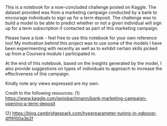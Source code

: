This is a notebook for a now-concluded challenge posted on Kaggle. The dataset provided was from a marketing campaign conducted by a bank to encourage individuals to sign up for a term deposit. The challenge was to build a model to be able to predict whether or not a given individual will sign up for a term subscription if contacted as part of this marketing campaign.

Please have a look - feel free to use this notebook for your own reference too! My motivation behind this project was to use some of the models I have been experimenting with recently as well as to exhibit certain skills picked up from a Coursera module I participated in.

At the end of this notebook, based on the insights generated by the model, I also provide suggestions on types of individuals to approach to increase the effectiveness of this campaign.

Kindly note any views expressed are my own.

Credit to the following resources:
(1) https://www.kaggle.com/janiobachmann/bank-marketing-campaign-opening-a-term-deposit

(2) https://blog.cambridgespark.com/hyperparameter-tuning-in-xgboost-4ff9100a3b2f
